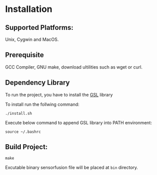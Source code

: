 # Installation

## Supported Platforms:

Unix, Cygwin and MacOS.

## Prerequisite

GCC Compiler, GNU make, download ultilities such as wget or curl.

## Dependency Library

To run the project, you have to install the [GSL](https://www.gnu.org/software/gsl/doc/html/index.html#) library

To install run the follwing command:

```
./install.sh
```

Execute below command to append GSL library into PATH environment:

```
source ~/.bashrc
```

## Build Project:

```
make
```

Excutable binary sensorfusion file will be placed at `bin` directory.
